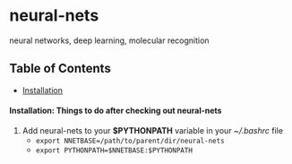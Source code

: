 # neural-nets
neural networks, deep learning, molecular recognition

## Table of Contents

- [Installation](#install)


<a name="install"></a>
#### Installation: Things to do after checking out neural-nets
1. Add neural-nets to your **$PYTHONPATH** variable in your *~/.bashrc* file
    - `export NNETBASE=/path/to/parent/dir/neural-nets`
    - `export PYTHONPATH=$NNETBASE:$PYTHONPATH`
